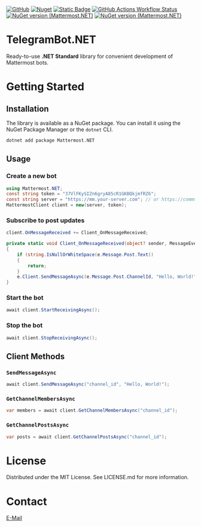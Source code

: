 [![GitHub](https://img.shields.io/github/license/bvdcode/Mattermost.NET)](https://github.com/bvdcode/Mattermost.NET/blob/main/LICENSE.md)
[![Nuget](https://img.shields.io/nuget/dt/Mattermost.NET?color=%239100ff)](https://www.nuget.org/packages/Mattermost.NET/)
[![Static Badge](https://img.shields.io/badge/fuget-f88445?logo=readme&logoColor=white)](https://www.fuget.org/packages/Mattermost.NET)
[![GitHub Actions Workflow Status](https://img.shields.io/github/actions/workflow/status/bvdcode/Mattermost.NET/.github%2Fworkflows%2Fpublish-release.yml)](https://github.com/bvdcode/Mattermost.NET/actions)
[![NuGet version (Mattermost.NET)](https://img.shields.io/nuget/vpre/Mattermost.NET.svg?style=flat-square&label=latest&color=yellowgreen)](https://www.nuget.org/packages/Mattermost.NET/)
[![NuGet version (Mattermost.NET)](https://img.shields.io/nuget/v/Mattermost.NET.svg?style=flat-square&label=stable)](https://www.nuget.org/packages/Mattermost.NET/)

<a id="readme-top"></a>

# TelegramBot.NET

Ready-to-use **.NET Standard** library for convenient development of Mattermost bots.

# Getting Started

## Installation

The library is available as a NuGet package. You can install it using the NuGet Package Manager or the `dotnet` CLI.

```bash
dotnet add package Mattermost.NET
```

## Usage

### Create a new bot

```csharp
using Mattermost.NET;
const string token = "37VlFKySIZn6gryA85cR1GKBQkjmfRZ6";
const string server = "https://mm.your-server.com"; // or https://community.mattermost.com by default
MattermostClient client = new(server, token);
```

### Subscribe to post updates

```csharp
client.OnMessageReceived += Client_OnMessageReceived;

private static void Client_OnMessageReceived(object? sender, MessageEventArgs e)
{
    if (string.IsNullOrWhiteSpace(e.Message.Post.Text))
    {
        return;
    }
    e.Client.SendMessageAsync(e.Message.Post.ChannelId, "Hello, World!");
}
```

### Start the bot

```csharp
await client.StartReceivingAsync();
```

### Stop the bot

```csharp
await client.StopReceivingAsync();
```

## Client Methods

### `SendMessageAsync`

```csharp
await client.SendMessageAsync("channel_id", "Hello, World!");
```

### `GetChannelMembersAsync`

```csharp
var members = await client.GetChannelMembersAsync("channel_id");
```

### `GetChannelPostsAsync`

```csharp
var posts = await client.GetChannelPostsAsync("channel_id");
```

# License

Distributed under the MIT License. See LICENSE.md for more information.

# Contact

[E-Mail](mailto:github-mattermost-net@belov.us)